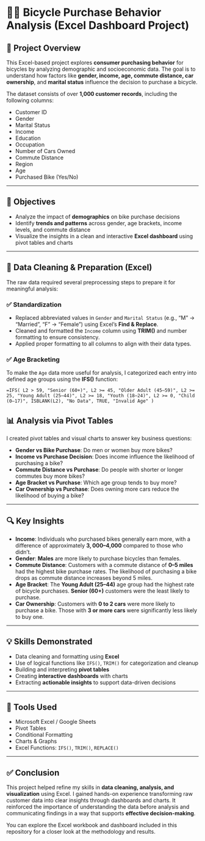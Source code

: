 # 🚴‍♂️ Bicycle Purchase Behavior Analysis (Excel Dashboard Project)

## 📌 Project Overview

This Excel-based project explores **consumer purchasing behavior** for bicycles by analyzing demographic and socioeconomic data. The goal is to understand how factors like **gender, income, age, commute distance, car ownership**, and **marital status** influence the decision to purchase a bicycle.

The dataset consists of over **1,000 customer records**, including the following columns:

- Customer ID  
- Gender  
- Marital Status  
- Income  
- Education  
- Occupation  
- Number of Cars Owned  
- Commute Distance  
- Region  
- Age  
- Purchased Bike (Yes/No)

---

## 🎯 Objectives

- Analyze the impact of **demographics** on bike purchase decisions  
- Identify **trends and patterns** across gender, age brackets, income levels, and commute distance  
- Visualize the insights in a clean and interactive **Excel dashboard** using pivot tables and charts

---

## 🧹 Data Cleaning & Preparation (Excel)

The raw data required several preprocessing steps to prepare it for meaningful analysis:

### ✅ Standardization
- Replaced abbreviated values in `Gender` and `Marital Status` (e.g., “M” → “Married”, “F” → “Female”) using Excel’s **Find & Replace**.
- Cleaned and formatted the `Income` column using **TRIM()** and number formatting to ensure consistency.
- Applied proper formatting to all columns to align with their data types.

### ✅ Age Bracketing
To make the `Age` data more useful for analysis, I categorized each entry into defined age groups using the **IFS()** function:

`=IFS(
  L2 > 59, "Senior (60+)",
  L2 >= 45, "Older Adult (45–59)",
  L2 >= 25, "Young Adult (25–44)",
  L2 >= 18, "Youth (18–24)",
  L2 >= 0, "Child (0–17)",
  ISBLANK(L2), "No Data",
  TRUE, "Invalid Age"
)`

## 📊 Analysis via Pivot Tables

I created pivot tables and visual charts to answer key business questions:

- **Gender vs Bike Purchase**: Do men or women buy more bikes?
- **Income vs Purchase Decision**: Does income influence the likelihood of purchasing a bike?
- **Commute Distance vs Purchase**: Do people with shorter or longer commutes buy more bikes?
- **Age Bracket vs Purchase**: Which age group tends to buy more?
- **Car Ownership vs Purchase**: Does owning more cars reduce the likelihood of buying a bike?

---

## 🔍 Key Insights

- **Income**: Individuals who purchased bikes generally earn more, with a difference of approximately **$3,000–$4,000** compared to those who didn’t.
- **Gender**: **Males** are more likely to purchase bicycles than females.
- **Commute Distance**: Customers with a commute distance of **0–5 miles** had the highest bike purchase rates. The likelihood of purchasing a bike drops as commute distance increases beyond 5 miles.
- **Age Bracket**: The **Young Adult (25–44)** age group had the highest rate of bicycle purchases. **Senior (60+)** customers were the least likely to purchase.
- **Car Ownership**: Customers with **0 to 2 cars** were more likely to purchase a bike. Those with **3 or more cars** were significantly less likely to buy one.

---

## 💡 Skills Demonstrated

- Data cleaning and formatting using **Excel**
- Use of logical functions like `IFS()`, `TRIM()` for categorization and cleanup
- Building and interpreting **pivot tables**
- Creating **interactive dashboards** with charts
- Extracting **actionable insights** to support data-driven decisions

---

## 📁 Tools Used

- Microsoft Excel / Google Sheets  
- Pivot Tables  
- Conditional Formatting  
- Charts & Graphs  
- Excel Functions: `IFS()`, `TRIM()`, `REPLACE()`

---

## ✅ Conclusion

This project helped refine my skills in **data cleaning, analysis, and visualization** using Excel. I gained hands-on experience transforming raw customer data into clear insights through dashboards and charts. It reinforced the importance of understanding the data before analysis and communicating findings in a way that supports **effective decision-making**.

You can explore the Excel workbook and dashboard included in this repository for a closer look at the methodology and results.
